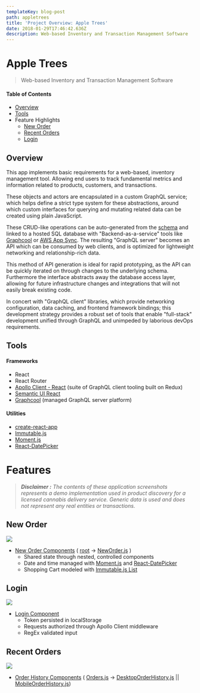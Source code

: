```yaml
---
templateKey: blog-post
path: appletrees
title: 'Project Overview: Apple Trees'
date: 2018-01-29T17:46:42.636Z
description: Web-based Inventory and Transaction Management Software
---
```

# Apple Trees
> Web-based Inventory and Transaction Management Software

#### Table of Contents
+ [Overview](#overview)
+ [Tools](#tools)
+ Feature Highlights
  + [New Order](#new-order)
  + [Recent Orders](#recent-orders)
  + [Login](#login)

## Overview
This app implements basic requirements for a web-based, inventory management tool. Allowing end users to track fundamental metrics and information related to products, customers, and transactions.

These objects and actors are encapsulated in a custom GraphQL service; which helps define a strict type system for these abstractions, around which custom interfaces for querying and mutating related data can be created using plain JavaScript. 

These CRUD-like operations can be auto-generated from the [schema](./src/AppleTrees.schema) and linked to a hosted SQL database with "Backend-as-a-service" tools like [Graphcool](https://www.graph.cool/) or [AWS App Sync](https://aws.amazon.com/appsync/). The resulting "GraphQL server" becomes an API which can be consumed by web clients, and is optimized for lightweight networking and relationship-rich data. 

This method of API generation is ideal for rapid prototyping, as the API can be quickly iterated on through changes to the underlying schema. Furthermore the interface abstracts away the database access layer, allowing for future infrastructure changes and integrations that will not easily break existing code.

In concert with "GraphQL client" libraries, which provide networking configuration, data caching, and frontend framework bindings; this development strategy provides a robust set of tools that enable "full-stack" development unified through GraphQL and unimpeded by laborious devOps requirements. 

## Tools

#### Frameworks
+ React
+ React Router
+ [Apollo Client - React](https://www.apollographql.com/docs/react/) (suite of GraphQL client tooling built on Redux)
+ [Semantic UI React](https://react.semantic-ui.com/introduction) 
+ [Graphcool](https://www.graph.cool/docs/) (managed GraphQL server platform)

#### Utilities
+ [create-react-app](https://github.com/facebookincubator/create-react-app)
+ [Immutable.js](https://facebook.github.io/immutable-js/)
+ [Moment.js](https://momentjs.com/)
+ [React-DatePicker](https://hacker0x01.github.io/react-datepicker/)

# Features
>**_Disclaimer :_** *The contents of these application screenshots  represents a demo implementation used in product discovery for a licensed cannabis delivery service. Generic data is used and does not represent any real entities or transactions.*

## New Order <a id="new-order"></a>
![](https://i.imgur.com/BifvAKW.gif)
+ [New Order Components](https://github.com/gstvbrg/enterpiseAppleTree/tree/master/src/components/orders) \( [root](https://github.com/gstvbrg/enterpiseAppleTree/tree/master/src/components/orders) -> [NewOrder.js](https://github.com/gstvbrg/enterpiseAppleTree/blob/master/src/components/orders/NewOrder.js) \)
  + Shared state through nested, controlled components
  + Date and time managed with [Moment.js](https://momentjs.com/) and [React-DatePicker](https://hacker0x01.github.io/react-datepicker/)
  + Shopping Cart modeled with [Immutable.js List](https://facebook.github.io/immutable-js/docs/#/List)

## Login
![](https://i.imgur.com/xarWuBE.gif)
+ [Login Component](https://github.com/gstvbrg/enterpiseAppleTree/blob/master/src/components/login/Login.js)
  + Token persisted in localStorage
  + Requests authorized through Apollo Client middleware
  + RegEx validated input 

## Recent Orders <a id="recent-orders"></a>
![](https://i.imgur.com/GHsH8eu.gif)
+ [Order History Components](https://github.com/gstvbrg/enterpiseAppleTree/tree/master/src/components/orders) \( [Orders.js](https://github.com/gstvbrg/enterpiseAppleTree/blob/master/src/components/orders/Orders.js) -> [DesktopOrderHistory.js](https://github.com/gstvbrg/enterpiseAppleTree/blob/master/src/components/orders/DesktopOrderHistory.js) || [MobileOrderHistory.js](https://github.com/gstvbrg/enterpiseAppleTree/blob/master/src/components/orders/MobileOrderHistory.js)\)
